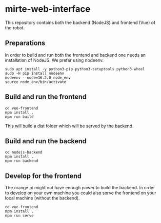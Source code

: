 # mirte-web-interface

This repository contains both the backend (NodeJS) and frontend (Vue) of the robot. 

## Preparations

In order to build and run both the frontend and backend one needs an installation of NodeJS. We
prefer using nodeenv.

```
sudo apt install -y python3-pip python3-setuptools python3-wheel
sudo -H pip install nodeenv
nodeenv --node=16.2.0 node_env
source node_env/bin/activate
```

## Build and run the frontend

```
cd vue-frontend
npm install .
npm run build
```

This will build a dist folder which will be served by the backend.


## Build and run the backend

```
cd nodejs-backend
npm install .
npm run backend
```

## Develop for the frontend

The orange pi might not have enough power to build the backend. In order to develop on your own machine
you could also serve the frontend on your local machine (without the backend). 

```
cd vue-frontend
npm install .
npm run serve
```


